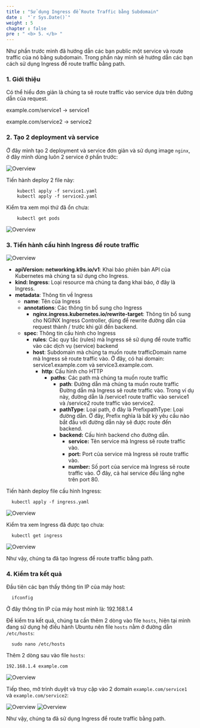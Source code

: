 ```yaml
---
title : "Sử dụng Ingress để Route Traffic bằng Subdomain"
date :  "`r Sys.Date()`" 
weight : 5 
chapter : false
pre : " <b> 5. </b> "
---
```


Như phần trước mình đã hướng dẫn các bạn public một service và route traffic của nó bằng subdomain. Trong phần này mình sẽ hướng dẫn các bạn cách sử dụng Ingress để route traffic bằng path.

### 1. Giới thiệu

Có thể hiểu đơn giản là chúng ta sẽ route traffic vào service dựa trên đường dẫn của request.

example.com/service1 -> service1

example.com/service2 -> service2

### 2. Tạo 2 deployment và service

Ở đây mình tạo 2 deployment và service đơn giản và sử dụng image `nginx`, ở đây mình dùng luôn 2 service ở phần trước:

![Overview](/fcj-ss2-workshop-002/images/16.png)

Tiến hành deploy 2 file này:

        kubectl apply -f service1.yaml
        kubectl apply -f service2.yaml

Kiểm tra xem mọi thứ đã ổn chưa:

        kubectl get pods

![Overview](/fcj-ss2-workshop-002/images/17.png)

### 3. Tiến hành cấu hình Ingress để route traffic

![Overview](/fcj-ss2-workshop-002/images/18.png)

- **apiVersion: networking.k9s.io/v1**: Khai báo phiên bản API của Kubernetes mà chúng ta sử dụng cho Ingress.
- **kind: Ingress**: Loại resource mà chúng ta đang khai báo, ở đây là Ingress.
- **metadata**: Thông tin về Ingress
  - **name**: Tên của Ingress
  - **annotations**: Các thông tin bổ sung cho Ingress
    - **nginx.ingress.kubernetes.io/rewrite-target**: Thông tin bổ sung cho NGINX Ingress Controller, dùng để rewrite đường dẫn của request thành / trước khi gửi đến backend. 
  - **spec**: Thông tin cấu hình cho Ingress
    - **rules**: Các quy tắc (rules) mà Ingress sẽ sử dụng để route traffic vào các dịch vụ (service) backend 
    - **host**: Subdomain mà chúng ta muốn route trafficDomain name mà Ingress sẽ route traffic vào. Ở đây, có hai domain: service1.example.com và service3.example.com.
        - **http**: Cấu hình cho HTTP
          - **paths**: Các path mà chúng ta muốn route traffic
            - **path**: Đường dẫn mà chúng ta muốn route traffic Đường dẫn mà Ingress sẽ route traffic vào. Trong ví dụ này, đường dẫn là /service1 route traffic vào service1 và /service2 route traffic vào service2.
            - **pathType**: Loại path, ở đây là PrefixpathType: Loại đường dẫn. Ở đây, Prefix nghĩa là bất kỳ yêu cầu nào bắt đầu với đường dẫn này sẽ được route đến backend.
            - **backend:** Cấu hình backend cho đường dẫn.
              - **service:** Tên service mà Ingress sẽ route traffic vào.
              - **port:** Port của service mà Ingress sẽ route traffic vào.
              - **number:** Số port của service mà Ingress sẽ route traffic vào. Ở đây, cả hai service đều lắng nghe trên port 80.

Tiến hành deploy file cấu hình Ingress:

      kubectl apply -f ingress.yaml

![Overview](/fcj-ss2-workshop-002/images/19.png)

Kiểm tra xem Ingress đã được tạo chưa:

      kubectl get ingress

![Overview](/fcj-ss2-workshop-002/images/20.png)

Như vậy, chúng ta đã tạo Ingress để route traffic bằng path.

### 4. Kiểm tra kết quả

Đầu tiên các bạn thấy thông tin IP của máy host:

      ifconfig

Ở đây thông tin IP của máy host mình là: 192.168.1.4

Để kiểm tra kết quả, chúng ta cần thêm 2 dòng vào file `hosts`, hiện tại mình đang sử dụng hệ điều hành Ubuntu nên file `hosts` nằm ở đường dẫn `/etc/hosts`:

      sudo nano /etc/hosts

Thêm 2 dòng sau vào file `hosts`:

    192.168.1.4 example.com

![Overview](/fcj-ss2-workshop-002/images/21.png)

Tiếp theo, mở trình duyệt và truy cập vào 2 domain `example.com/service1` và `example.com/service2`:

![Overview](/fcj-ss2-workshop-002/images/22.png)
![Overview](/fcj-ss2-workshop-002/images/23.png)

Như vậy, chúng ta đã sử dụng Ingress để route traffic bằng path.

